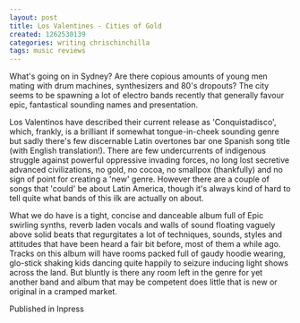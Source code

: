 ```yaml
---
layout: post
title: Los Valentines - Cities of Gold
created: 1262530139
categories: writing chrischinchilla
tags: music reviews
---
```


What's going on in Sydney? Are there copious amounts of young men mating with drum machines, synthesizers and 80's dropouts? The city seems to be spawning a lot of electro bands recently that generally favour epic, fantastical sounding names and presentation.

Los Valentinos have described their current release as 'Conquistadisco', which, frankly, is a brilliant if somewhat tongue-in-cheek sounding genre but sadly there's few discernable Latin overtones bar one Spanish song title (with English translation!). There are few undercurrents of indigenous struggle against powerful oppressive invading forces, no long lost secretive advanced civilizations, no gold, no cocoa, no smallpox (thankfully) and no sign of point for creating a 'new' genre. However there are a couple of songs that 'could' be about Latin America, though it's always kind of hard to tell quite what bands of this ilk are actually on about.

What we do have is a tight, concise and danceable album full of Epic swirling synths, reverb laden vocals and walls of sound floating vaguely above solid beats that regurgitates a lot of techniques, sounds, styles and attitudes that have been heard a fair bit before, most of them a while ago. Tracks on this album will have rooms packed full of gaudy hoodie wearing, glo-stick shaking kids dancing quite happily to seizure inducing light shows across the land. But bluntly is there any room left in the genre for yet another band and album that may be competent does little that is new or original in a cramped market.

Published in Inpress
